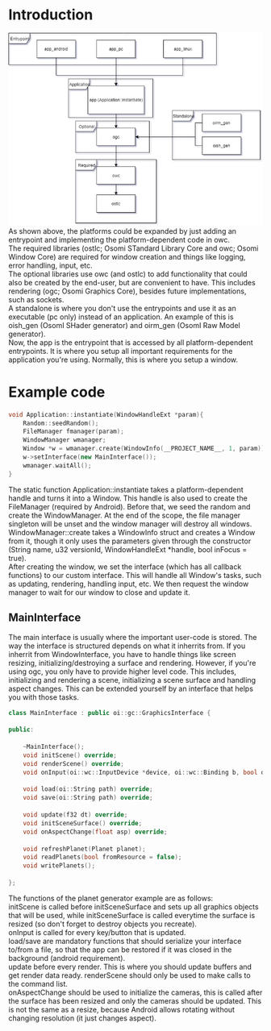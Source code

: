 # Introduction
![OCore architecture](Osomi%20Core%20architecture.png)  
As shown above, the platforms could be expanded by just adding an entrypoint and implementing the platform-dependent code in owc.  
The required libraries (ostlc; Osomi STandard Library Core and owc; Osomi Window Core) are required for window creation and things like logging, error handling, input, etc.  
The optional libraries use owc (and ostlc) to add functionality that could also be created by the end-user, but are convenient to have. This includes rendering (ogc; Osomi Graphics Core), besides future implementations, such as sockets.  
A standalone is where you don't use the entrypoints and use it as an executable (pc only) instead of an application. An example of this is oish_gen (OsomI SHader generator) and oirm_gen (OsomI Raw Model generator).  
Now, the app is the entrypoint that is accessed by all platform-dependent entrypoints. It is where you setup all important requirements for the application you're using. Normally, this is where you setup a window.

# Example code
```cpp
void Application::instantiate(WindowHandleExt *param){
	Random::seedRandom();
	FileManager fmanager(param);
	WindowManager wmanager;
	Window *w = wmanager.create(WindowInfo(__PROJECT_NAME__, 1, param));
	w->setInterface(new MainInterface());
	wmanager.waitAll();
}
```
The static function Application::instantiate takes a platform-dependent handle and turns it into a Window. This handle is also used to create the FileManager (required by Android). Before that, we seed the random and create the WindowManager. At the end of the scope, the file manager singleton will be unset and the window manager will destroy all windows.  
WindowManager::create takes a WindowInfo struct and creates a Window from it, though it only uses the parameters given through the constructor (String name, u32 versionId, WindowHandleExt *handle, bool inFocus = true).  
After creating the window, we set the interface (which has all callback functions) to our custom interface. This will handle all Window's tasks, such as updating, rendering, handling input, etc. We then request the window manager to wait for our window to close and update it.
## MainInterface
The main interface is usually where the important user-code is stored. The way the interface is structured depends on what it inherrits from. If you inherrit from WindowInterface, you have to handle things like screen resizing, initializing/destroying a surface and rendering. However, if you're using ogc, you only have to provide higher level code. This includes, initializing and rendering a scene, initializing a scene surface and handling aspect changes. This can be extended yourself by an interface that helps you with those tasks.
```cpp
class MainInterface : public oi::gc::GraphicsInterface {

public:

	~MainInterface();
	void initScene() override;
	void renderScene() override;
	void onInput(oi::wc::InputDevice *device, oi::wc::Binding b, bool down) override;
	
	void load(oi::String path) override;
	void save(oi::String path) override;

	void update(f32 dt) override;
	void initSceneSurface() override;
	void onAspectChange(float asp) override;

	void refreshPlanet(Planet planet);
	void readPlanets(bool fromResource = false);
	void writePlanets();
  
};
```
The functions of the planet generator example are as follows:  
initScene is called before initSceneSurface and sets up all graphics objects that will be used, while initSceneSurface is called everytime the surface is resized (so don't forget to destroy objects you recreate).  
onInput is called for every key/button that is updated.  
load/save are mandatory functions that should serialize your interface to/from a file, so that the app can be restored if it was closed in the background (android requirement).  
update before every render. This is where you should update buffers and get render data ready. renderScene should only be used to make calls to the command list.  
onAspectChange should be used to initialize the cameras, this is called after the surface has been resized and only the cameras should be updated. This is not the same as a resize, because Android allows rotating without changing resolution (it just changes aspect).
